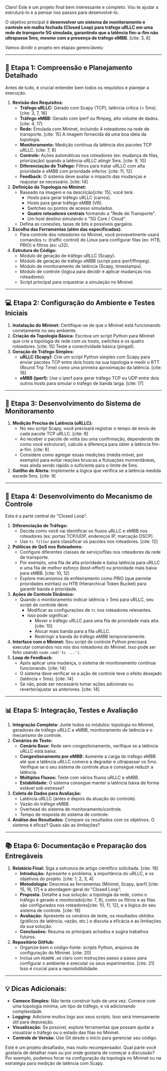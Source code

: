 Claro! Este é um projeto final bem interessante e completo. Vou te ajudar a estruturá-lo e a pensar nos passos para desenvolvê-lo.

O objetivo principal é **desenvolver um sistema de monitoramento e controle em malha fechada (Closed Loop) para tráfego uRLLC em uma rede de transporte 5G simulada, garantindo que a latência fim-a-fim não ultrapasse 5ms, mesmo com a presença de tráfego eMBB.** [cite: 3, 6]

Vamos dividir o projeto em etapas gerenciáveis:

---

## 📝 Etapa 1: Compreensão e Planejamento Detalhado

Antes de tudo, é crucial entender bem todos os requisitos e planejar a execução.

1.  **Revisão dos Requisitos:**
    * **Tráfego uRLLC:** Gerado com Scapy (TCP), latência crítica (< 5ms). [cite: 3, 7, 16]
    * **Tráfego eMBB:** Gerado com iperf ou ffmpeg, alto volume de dados. [cite: 4, 17]
    * **Rede:** Emulada com Mininet, incluindo 4 roteadores na rede de transporte. [cite: 15] A imagem fornecida dá uma boa ideia da topologia.
    * **Monitoramento:** Medição contínua da latência dos pacotes TCP uRLLC. [cite: 7, 8]
    * **Controle:** Ações automáticas nos roteadores (ex: mudança de filas, priorização) quando a latência uRLLC atingir 5ms. [cite: 9, 10]
    * **Diferenciação de Tráfego:** Filtros para tratar uRLLC com alta prioridade e eMBB com prioridade inferior. [cite: 11, 12]
    * **Feedback:** O sistema deve avaliar o impacto das mudanças e reajustar se necessário. [cite: 14]
2.  **Definição da Topologia no Mininet:**
    * Baseado na imagem e na descrição[cite: 15], você terá:
        * Hosts para gerar tráfego uRLLC (carros).
        * Hosts para gerar tráfego eMBB (VR).
        * Switches ou pontos de acesso simulados.
        * **Quatro roteadores centrais** formando a "Rede de Transporte".
        * Um host destino simulando o "5G Core / Cloud".
    * Defina as conexões, taxas de bits e possíveis gargalos.
3.  **Escolha das Ferramentas (além das especificadas):**
    * Para controle dos roteadores no Mininet, você provavelmente usará comandos `tc` (traffic control) do Linux para configurar filas (ex: HTB, PRIO) e filtros (ex: u32).
4.  **Estrutura do Código:**
    * Módulo de geração de tráfego uRLLC (Scapy).
    * Módulo de geração de tráfego eMBB (script para iperf/ffmpeg).
    * Módulo de monitoramento de latência (Scapy, timestamps).
    * Módulo de controle (lógica para decidir e aplicar mudanças nos roteadores).
    * Script principal para orquestrar a simulação no Mininet.

---

## 💻 Etapa 2: Configuração do Ambiente e Testes Iniciais

1.  **Instalação do Mininet:** Certifique-se de que o Mininet está funcionando corretamente no seu ambiente.
2.  **Criação da Topologia Básica:** Escreva um script Python para Mininet que crie a topologia de rede com os hosts, switches e os quatro roteadores. [cite: 15] Teste a conectividade básica (pingall).
3.  **Geração de Tráfego Simples:**
    * **uRLLC (Scapy):** Crie um script Python simples com Scapy para enviar pacotes TCP entre dois hosts na sua topologia e medir o RTT (Round Trip Time) como uma primeira aproximação da latência. [cite: 16]
    * **eMBB (iperf):** Use o iperf para gerar tráfego TCP ou UDP entre dois outros hosts para simular o tráfego de banda larga. [cite: 17]

---

## 🔬 Etapa 3: Desenvolvimento do Sistema de Monitoramento

1.  **Medição Precisa de Latência (uRLLC):**
    * No seu script Scapy, você precisará registrar o tempo de envio de cada pacote TCP uRLLC. [cite: 8]
    * Ao receber o pacote de volta (ou uma confirmação, dependendo de como você estruturar), calcule a diferença para obter a latência fim-a-fim. [cite: 8]
    * Considere como agregar essas medições (média móvel, por exemplo) para evitar reações bruscas a flutuações momentâneas, mas ainda sendo rápido o suficiente para o limite de 5ms.
2.  **Gatilho de Alerta:** Implemente a lógica que verifica se a latência medida excede 5ms. [cite: 9]

---

## 🔧 Etapa 4: Desenvolvimento do Mecanismo de Controle

Esta é a parte central do "Closed Loop".

1.  **Diferenciação de Tráfego:**
    * Decida como você vai identificar os fluxos uRLLC e eMBB nos roteadores (ex: portas TCP/UDP, endereços IP, marcação DSCP).
    * Use `tc filter` para classificar os pacotes nos roteadores. [cite: 12]
2.  **Políticas de QoS nos Roteadores:**
    * Configure diferentes classes de serviço/filas nos roteadores da rede de transporte.
    * Por exemplo, uma fila de alta prioridade e baixa latência para uRLLC e uma fila de melhor esforço (best-effort) ou prioridade mais baixa para eMBB. [cite: 10, 12]
    * Explore mecanismos de enfileiramento como PRIO (que permite prioridades estritas) ou HTB (Hierarchical Token Bucket) para garantir banda e prioridade.
3.  **Ações de Controle Dinâmico:**
    * Quando o monitoramento indicar latência > 5ms para uRLLC, seu script de controle deve:
        * Modificar as configurações de `tc` nos roteadores relevantes.
        * Isso pode significar:
            * Mover o tráfego uRLLC para uma fila de prioridade mais alta. [cite: 10]
            * Alocar mais banda para a fila uRLLC.
            * Restringir a banda do tráfego eMBB temporariamente.
4.  **Interface com o Mininet:** Seu script de controle Python precisará executar comandos nos nós dos roteadores do Mininet. Isso pode ser feito usando `node.cmd('tc ...')`.
5.  **Loop de Feedback:**
    * Após aplicar uma mudança, o sistema de monitoramento continua funcionando. [cite: 14]
    * O sistema deve verificar se a ação de controle teve o efeito desejado (latência < 5ms). [cite: 14]
    * Se não, pode ser necessário tomar ações adicionais ou reverter/ajustar as anteriores. [cite: 14]

---

## 📊 Etapa 5: Integração, Testes e Avaliação

1.  **Integração Completa:** Junte todos os módulos: topologia no Mininet, geradores de tráfego uRLLC e eMBB, monitoramento de latência e o mecanismo de controle.
2.  **Cenários de Teste:**
    * **Cenário Base:** Rede sem congestionamento, verifique se a latência uRLLC está baixa.
    * **Congestionamento por eMBB:** Aumente a carga do tráfego eMBB até que a latência uRLLC comece a degradar e ultrapassar os 5ms. Verifique se o seu sistema de controle atua e consegue reduzir a latência.
    * **Múltiplos Fluxos:** Teste com vários fluxos uRLLC e eMBB.
    * **Estabilidade:** O sistema consegue manter a latência baixa de forma estável sob estresse?
3.  **Coleta de Dados para Avaliação:**
    * Latência uRLLC (antes e depois da atuação do controle).
    * Vazão do tráfego eMBB.
    * Overhead do sistema de monitoramento/controle.
    * Tempo de resposta do sistema de controle.
4.  **Análise dos Resultados:** Compare os resultados com os objetivos. O sistema é eficaz? Quais são as limitações?

---

## 📚 Etapa 6: Documentação e Preparação dos Entregáveis

1.  **Relatório Final:** Siga a estrutura de artigo científico solicitada. [cite: 18]
    * **Introdução:** Apresente o problema, a importância do uRLLC, e os objetivos do projeto. [cite: 1, 2, 3, 4]
    * **Metodologia:** Descreva as ferramentas (Mininet, Scapy, iperf) [cite: 15, 16, 17] e a abordagem geral do "Closed Loop".
    * **Proposta:** Detalhe a sua solução: a topologia da rede, como o tráfego é gerado e monitorado[cite: 7, 8], como os filtros e as filas são configurados nos roteadores[cite: 10, 11, 12], e a lógica do seu sistema de controle. [cite: 19]
    * **Avaliação:** Apresente os cenários de teste, os resultados obtidos (gráficos de latência, vazão, etc.) e discuta a eficácia e as limitações da sua solução.
    * **Conclusões:** Resuma os principais achados e sugira trabalhos futuros.
2.  **Repositório GitHub:**
    * Organize bem o código-fonte: scripts Python, arquivos de configuração do Mininet. [cite: 20]
    * Inclua um `README.md` claro com instruções passo a passo para configurar o ambiente e executar os seus experimentos. [cite: 21] Isso é crucial para a reprodutibilidade.

---

## 💡 Dicas Adicionais:

* **Comece Simples:** Não tente construir tudo de uma vez. Comece com uma topologia mínima, um tipo de tráfego, e vá adicionando complexidade.
* **Logging:** Adicione muitos logs aos seus scripts. Isso será imensamente útil para depuração.
* **Visualização:** Se possível, explore ferramentas que possam ajudar a visualizar o tráfego ou o estado das filas no Mininet.
* **Controle de Versão:** Use Git desde o início para gerenciar seu código.

Este é um projeto desafiador, mas muito recompensador. Qual parte você gostaria de detalhar mais ou por onde gostaria de começar a discussão? Por exemplo, podemos focar na configuração da topologia no Mininet ou na estratégia para medição de latência com Scapy.

